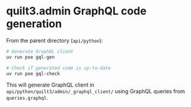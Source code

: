 # quilt3.admin GraphQL code generation

From the parent directory (`api/python`):

```sh
# Generate GraphQL client
uv run poe gql-gen

# Check if generated code is up-to-date
uv run poe gql-check
```

This will generate GraphQL client in `api/python/quilt3/admin/_graphql_client/` using
GraphQL queries from `queries.graphql`.
